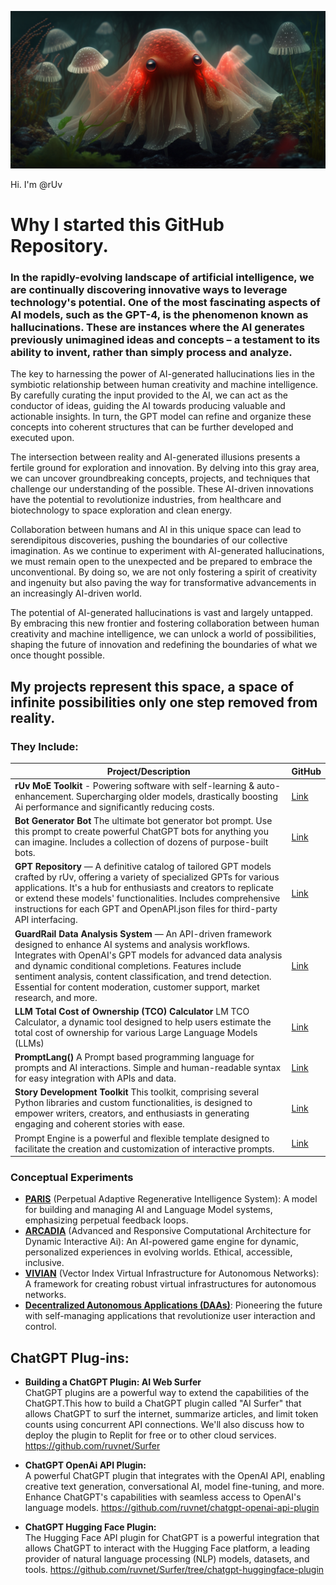 ![Alt Hi. I'm @rUv](https://github.com/ruvnet/ruvnet/blob/main/assets/github-intro.png?raw=true)

Hi. I'm @rUv

# Why I started this GitHub Repository. 
### In the rapidly-evolving landscape of artificial intelligence, we are continually discovering innovative ways to leverage technology's potential. One of the most fascinating aspects of AI models, such as the GPT-4, is the phenomenon known as hallucinations. These are instances where the AI generates previously unimagined ideas and concepts – a testament to its ability to invent, rather than simply process and analyze.

The key to harnessing the power of AI-generated hallucinations lies in the symbiotic relationship between human creativity and machine intelligence. By carefully curating the input provided to the AI, we can act as the conductor of ideas, guiding the AI towards producing valuable and actionable insights. In turn, the GPT model can refine and organize these concepts into coherent structures that can be further developed and executed upon.

The intersection between reality and AI-generated illusions presents a fertile ground for exploration and innovation. By delving into this gray area, we can uncover groundbreaking concepts, projects, and techniques that challenge our understanding of the possible. These AI-driven innovations have the potential to revolutionize industries, from healthcare and biotechnology to space exploration and clean energy.

Collaboration between humans and AI in this unique space can lead to serendipitous discoveries, pushing the boundaries of our collective imagination. As we continue to experiment with AI-generated hallucinations, we must remain open to the unexpected and be prepared to embrace the unconventional. By doing so, we are not only fostering a spirit of creativity and ingenuity but also paving the way for transformative advancements in an increasingly AI-driven world.

The potential of AI-generated hallucinations is vast and largely untapped. By embracing this new frontier and fostering collaboration between human creativity and machine intelligence, we can unlock a world of possibilities, shaping the future of innovation and redefining the boundaries of what we once thought possible.

## My projects represent this space, a space of infinite possibilities only one step removed from reality. 

### They Include:

| Project/Description | GitHub |
| --- | --- |
| **rUv MoE Toolkit** - Powering software with self-learning & auto-enhancement. Supercharging older models, drastically boosting Ai performance and significantly reducing costs. |  [Link](https://gist.github.com/ruvnet/5cf24851841a120198f43e9639dba7a5) |
| **Bot Generator Bot** The ultimate bot generator bot prompt. Use this prompt to create powerful ChatGPT bots for anything you can imagine. Includes a collection of dozens of purpose-built bots. | [Link]([https://github.com/ruvnet/Bot-Generator-Bot](https://gist.github.com/ruvnet/5cf24851841a120198f43e9639dba7a5))  |
| **GPT Repository** — A definitive catalog of tailored GPT models crafted by rUv, offering a variety of specialized GPTs for various applications. It's a hub for enthusiasts and creators to replicate or extend these models' functionalities. Includes comprehensive instructions for each GPT and OpenAPI.json files for third-party API interfacing. | [Link](https://github.com/ruvnet/gpts) |
| **GuardRail Data Analysis System** — An API-driven framework designed to enhance AI systems and analysis workflows. Integrates with OpenAI's GPT models for advanced data analysis and dynamic conditional completions. Features include sentiment analysis, content classification, and trend detection. Essential for content moderation, customer support, market research, and more. | [Link](https://github.com/ruvnet/guardrail) |
| **LLM Total Cost of Ownership (TCO) Calculator** LM TCO Calculator, a dynamic tool designed to help users estimate the total cost of ownership for various Large Language Models (LLMs) | [Link](https://gist.github.com/ruvnet/7dfa190c97b0f3d1f0872d14ae2a22c7) |
| **PromptLang()** A Prompt based programming language for prompts and AI interactions. Simple and human-readable syntax for easy integration with APIs and data. | [Link](https://github.com/ruvnet/promptlang) |
| **Story Development Toolkit** This toolkit, comprising several Python libraries and custom functionalities, is designed to empower writers, creators, and enthusiasts in generating engaging and coherent stories with ease. | [Link](https://gist.github.com/ruvnet/aeb4fb6a0260a922f037a476ffded72d) |
|Prompt Engine is a powerful and flexible template designed to facilitate the creation and customization of interactive prompts. |[Link](https://github.com/ruvnet/Prompt-Engine) |

### Conceptual Experiments

- **[PARIS](https://github.com/ruvnet/paris)** (Perpetual Adaptive Regenerative Intelligence System): A model for building and managing AI and Language Model systems, emphasizing perpetual feedback loops.
- **[ARCADIA](https://github.com/ruvnet/ARCADIA)** (Advanced and Responsive Computational Architecture for Dynamic Interactive Ai): An AI-powered game engine for dynamic, personalized experiences in evolving worlds. Ethical, accessible, inclusive.
- **[VIVIAN](https://github.com/ruvnet/VIVIAN)** (Vector Index Virtual Infrastructure for Autonomous Networks): A framework for creating robust virtual infrastructures for autonomous networks.
- **[Decentralized Autonomous Applications (DAAs)](https://github.com/ruvnet/daa)**: Pioneering the future with self-managing applications that revolutionize user interaction and control.





## ChatGPT Plug-ins:  
* **Building a ChatGPT Plugin: AI Web Surfer**  
ChatGPT plugins are a powerful way to extend the capabilities of the ChatGPT.This how to build a ChatGPT plugin called "AI Surfer" that allows ChatGPT to surf the internet, summarize articles, and limit token counts using concurrent API connections. We'll also discuss how to deploy the plugin to Replit for free or to other cloud services.
https://github.com/ruvnet/Surfer 

* **ChatGPT OpenAi API Plugin:**  
A powerful ChatGPT plugin that integrates with the OpenAI API, enabling creative text generation, conversational AI, model fine-tuning, and more. Enhance ChatGPT's capabilities with seamless access to OpenAI's language models. 
https://github.com/ruvnet/chatgpt-openai-api-plugin 

* **ChatGPT Hugging Face Plugin:**  
The Hugging Face API plugin for ChatGPT is a powerful integration that allows ChatGPT to interact with the Hugging Face platform, a leading provider of natural language processing (NLP) models, datasets, and tools. 
https://github.com/ruvnet/Surfer/tree/chatgpt-huggingface-plugin 
